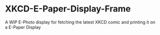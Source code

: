 # XKCD-E-Paper-Display-Frame
A WIP E-Photo display for fetching the latest XKCD comic and printing it on a E-Paper Display
